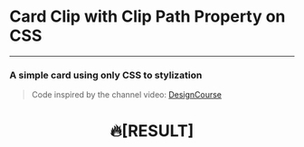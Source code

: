 # Card Clip with Clip Path Property on CSS
---
### A simple card using only CSS to stylization
> Code inspired by the channel video: [DesignCourse](https://www.youtube.com/watch?v=F4kJXbaunUg)

<h1 align=center>🔥[RESULT]</h1>

